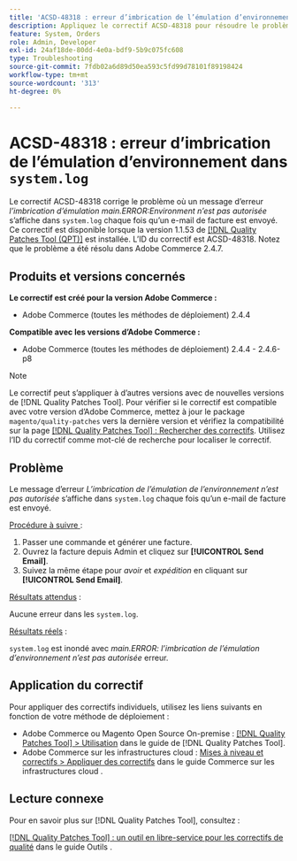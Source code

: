 ```yaml
---
title: 'ACSD-48318 : erreur d’imbrication de l’émulation d’environnement dans « system.log »'
description: Appliquez le correctif ACSD-48318 pour résoudre le problème d’Adobe Commerce où un message d’erreur *main.ERROR:Environment emulation nested is not allowed* apparaît dans « system.log » chaque fois qu’un e-mail de facture est envoyé.
feature: System, Orders
role: Admin, Developer
exl-id: 24af18de-80dd-4e0a-bdf9-5b9c075fc608
type: Troubleshooting
source-git-commit: 7fdb02a6d89d50ea593c5fd99d78101f89198424
workflow-type: tm+mt
source-wordcount: '313'
ht-degree: 0%

---
```


# ACSD-48318 : erreur d’imbrication de l’émulation d’environnement dans `system.log`

Le correctif ACSD-48318 corrige le problème où un message d’erreur *l’imbrication d’émulation main.ERROR:Environment n’est pas autorisée* s’affiche dans `system.log` chaque fois qu’un e-mail de facture est envoyé. Ce correctif est disponible lorsque la version 1.1.53 de [[!DNL Quality Patches Tool (QPT)]](/help/tools/quality-patches-tool/quality-patches-tool-to-self-serve-quality-patches.md) est installée. L’ID du correctif est ACSD-48318. Notez que le problème a été résolu dans Adobe Commerce 2.4.7.

## Produits et versions concernés

**Le correctif est créé pour la version Adobe Commerce :**

* Adobe Commerce (toutes les méthodes de déploiement) 2.4.4

**Compatible avec les versions d’Adobe Commerce :**

* Adobe Commerce (toutes les méthodes de déploiement) 2.4.4 - 2.4.6-p8

>[!NOTE]
>
>Le correctif peut s’appliquer à d’autres versions avec de nouvelles versions de [!DNL Quality Patches Tool]. Pour vérifier si le correctif est compatible avec votre version d’Adobe Commerce, mettez à jour le package `magento/quality-patches` vers la dernière version et vérifiez la compatibilité sur la page [[!DNL Quality Patches Tool] : Rechercher des correctifs](https://experienceleague.adobe.com/tools/commerce-quality-patches/index.html?lang=fr). Utilisez l’ID du correctif comme mot-clé de recherche pour localiser le correctif.

## Problème

Le message d’erreur *L’imbrication de l’émulation de l’environnement n’est pas autorisée* s’affiche dans `system.log` chaque fois qu’un e-mail de facture est envoyé.

<u>Procédure à suivre </u> :

1. Passer une commande et générer une facture.
1. Ouvrez la facture depuis Admin et cliquez sur **[!UICONTROL Send Email]**.
1. Suivez la même étape pour *avoir* et *expédition* en cliquant sur **[!UICONTROL Send Email]**.

<u>Résultats attendus</u> :

Aucune erreur dans les `system.log`.

<u>Résultats réels</u> :

`system.log` est inondé avec *main.ERROR: l’imbrication de l’émulation d’environnement n’est pas autorisée* erreur.

## Application du correctif

Pour appliquer des correctifs individuels, utilisez les liens suivants en fonction de votre méthode de déploiement :

* Adobe Commerce ou Magento Open Source On-premise : [[!DNL Quality Patches Tool] > Utilisation](/help/tools/quality-patches-tool/usage.md) dans le guide de [!DNL Quality Patches Tool].
* Adobe Commerce sur les infrastructures cloud : [Mises à niveau et correctifs > Appliquer des correctifs](https://experienceleague.adobe.com/docs/commerce-cloud-service/user-guide/develop/upgrade/apply-patches.html?lang=fr) dans le guide Commerce sur les infrastructures cloud .

## Lecture connexe

Pour en savoir plus sur [!DNL Quality Patches Tool], consultez :

[[!DNL Quality Patches Tool] : un outil en libre-service pour les correctifs de qualité](/help/tools/quality-patches-tool/quality-patches-tool-to-self-serve-quality-patches.md) dans le guide Outils .
